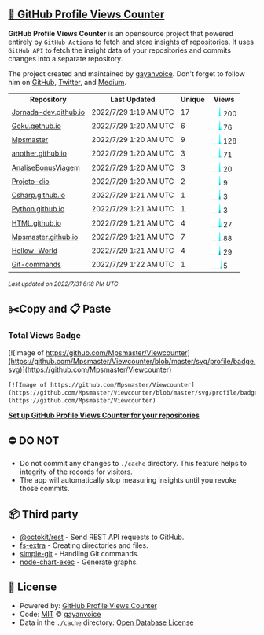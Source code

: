 ## [🚀 GitHub Profile Views Counter](https://github.com/gayanvoice/github-profile-views-counter)
**GitHub Profile Views Counter** is an opensource project that powered entirely by  `GitHub Actions` to fetch and store insights of repositories.
It uses `GitHub API` to fetch the insight data of your repositories and commits changes into a separate repository.

The project created and maintained by [gayanvoice](https://github.com/gayanvoice). Don't forget to follow him on [GitHub](https://github.com/gayanvoice), [Twitter](https://twitter.com/gayanvoice), and [Medium](https://gayanvoice.medium.com/).

<table>
	<tr>
		<th>
			Repository
		</th>
		<th>
			Last Updated
		</th>
		<th>
			Unique
		</th>
		<th>
			Views
		</th>
	</tr>
	<tr>
		<td>
			<a href="https://github.com/Mpsmaster/Viewcounter/tree/master/readme/488105366/year.md">
				Jornada-dev.github.io
			</a>
		</td>
		<td>
			2022/7/29 1:19 AM UTC
		</td>
		<td>
			17
		</td>
		<td>
			<img alt="Response time graph" src="https://github.com/Mpsmaster/Viewcounter/raw/master/graph/488105366/small/year.png" height="20"> 200
		</td>
	</tr>
	<tr>
		<td>
			<a href="https://github.com/Mpsmaster/Viewcounter/tree/master/readme/491348277/year.md">
				Goku.gethub.io
			</a>
		</td>
		<td>
			2022/7/29 1:20 AM UTC
		</td>
		<td>
			6
		</td>
		<td>
			<img alt="Response time graph" src="https://github.com/Mpsmaster/Viewcounter/raw/master/graph/491348277/small/year.png" height="20"> 76
		</td>
	</tr>
	<tr>
		<td>
			<a href="https://github.com/Mpsmaster/Viewcounter/tree/master/readme/488047529/year.md">
				Mpsmaster
			</a>
		</td>
		<td>
			2022/7/29 1:20 AM UTC
		</td>
		<td>
			9
		</td>
		<td>
			<img alt="Response time graph" src="https://github.com/Mpsmaster/Viewcounter/raw/master/graph/488047529/small/year.png" height="20"> 128
		</td>
	</tr>
	<tr>
		<td>
			<a href="https://github.com/Mpsmaster/Viewcounter/tree/master/readme/491328736/year.md">
				another.github.io
			</a>
		</td>
		<td>
			2022/7/29 1:20 AM UTC
		</td>
		<td>
			3
		</td>
		<td>
			<img alt="Response time graph" src="https://github.com/Mpsmaster/Viewcounter/raw/master/graph/491328736/small/year.png" height="20"> 71
		</td>
	</tr>
	<tr>
		<td>
			<a href="https://github.com/Mpsmaster/Viewcounter/tree/master/readme/490287175/year.md">
				AnaliseBonusViagem
			</a>
		</td>
		<td>
			2022/7/29 1:20 AM UTC
		</td>
		<td>
			3
		</td>
		<td>
			<img alt="Response time graph" src="https://github.com/Mpsmaster/Viewcounter/raw/master/graph/490287175/small/year.png" height="20"> 20
		</td>
	</tr>
	<tr>
		<td>
			<a href="https://github.com/Mpsmaster/Viewcounter/tree/master/readme/488782926/year.md">
				Projeto-dio
			</a>
		</td>
		<td>
			2022/7/29 1:20 AM UTC
		</td>
		<td>
			2
		</td>
		<td>
			<img alt="Response time graph" src="https://github.com/Mpsmaster/Viewcounter/raw/master/graph/488782926/small/year.png" height="20"> 9
		</td>
	</tr>
	<tr>
		<td>
			<a href="https://github.com/Mpsmaster/Viewcounter/tree/master/readme/488368017/year.md">
				Csharp.github.io
			</a>
		</td>
		<td>
			2022/7/29 1:21 AM UTC
		</td>
		<td>
			1
		</td>
		<td>
			<img alt="Response time graph" src="https://github.com/Mpsmaster/Viewcounter/raw/master/graph/488368017/small/year.png" height="20"> 3
		</td>
	</tr>
	<tr>
		<td>
			<a href="https://github.com/Mpsmaster/Viewcounter/tree/master/readme/488363582/year.md">
				Python.github.io
			</a>
		</td>
		<td>
			2022/7/29 1:21 AM UTC
		</td>
		<td>
			1
		</td>
		<td>
			<img alt="Response time graph" src="https://github.com/Mpsmaster/Viewcounter/raw/master/graph/488363582/small/year.png" height="20"> 3
		</td>
	</tr>
	<tr>
		<td>
			<a href="https://github.com/Mpsmaster/Viewcounter/tree/master/readme/488346472/year.md">
				HTML.github.io
			</a>
		</td>
		<td>
			2022/7/29 1:21 AM UTC
		</td>
		<td>
			4
		</td>
		<td>
			<img alt="Response time graph" src="https://github.com/Mpsmaster/Viewcounter/raw/master/graph/488346472/small/year.png" height="20"> 27
		</td>
	</tr>
	<tr>
		<td>
			<a href="https://github.com/Mpsmaster/Viewcounter/tree/master/readme/488062606/year.md">
				Mpsmaster.github.io
			</a>
		</td>
		<td>
			2022/7/29 1:21 AM UTC
		</td>
		<td>
			7
		</td>
		<td>
			<img alt="Response time graph" src="https://github.com/Mpsmaster/Viewcounter/raw/master/graph/488062606/small/year.png" height="20"> 88
		</td>
	</tr>
	<tr>
		<td>
			<a href="https://github.com/Mpsmaster/Viewcounter/tree/master/readme/488043347/year.md">
				Hellow-World
			</a>
		</td>
		<td>
			2022/7/29 1:21 AM UTC
		</td>
		<td>
			4
		</td>
		<td>
			<img alt="Response time graph" src="https://github.com/Mpsmaster/Viewcounter/raw/master/graph/488043347/small/year.png" height="20"> 29
		</td>
	</tr>
	<tr>
		<td>
			<a href="https://github.com/Mpsmaster/Viewcounter/tree/master/readme/509618486/year.md">
				Git-commands
			</a>
		</td>
		<td>
			2022/7/29 1:22 AM UTC
		</td>
		<td>
			1
		</td>
		<td>
			<img alt="Response time graph" src="https://github.com/Mpsmaster/Viewcounter/raw/master/graph/509618486/small/year.png" height="20"> 5
		</td>
	</tr>
</table>

<small><i>Last updated on 2022/7/31 6:18 PM UTC</i></small>

## ✂️Copy and 📋 Paste
### Total Views Badge
[![Image of https://github.com/Mpsmaster/Viewcounter](https://github.com/Mpsmaster/Viewcounter/blob/master/svg/profile/badge.svg)](https://github.com/Mpsmaster/Viewcounter)

```readme
[![Image of https://github.com/Mpsmaster/Viewcounter](https://github.com/Mpsmaster/Viewcounter/blob/master/svg/profile/badge.svg)](https://github.com/Mpsmaster/Viewcounter)
```
[**Set up GitHub Profile Views Counter for your repositories**](https://github.com/gayanvoice/github-profile-views-counter)
## ⛔ DO NOT
- Do not commit any changes to `./cache` directory. This feature helps to integrity of the records for visitors.
- The app will automatically stop measuring insights until you revoke those commits.
## 📦 Third party

- [@octokit/rest](https://www.npmjs.com/package/@octokit/rest) - Send REST API requests to GitHub.
- [fs-extra](https://www.npmjs.com/package/fs-extra) - Creating directories and files.
- [simple-git](https://www.npmjs.com/package/simple-git) - Handling Git commands.
- [node-chart-exec](https://www.npmjs.com/package/node-chart-exec) - Generate graphs.
## 📄 License
- Powered by: [GitHub Profile Views Counter](https://github.com/gayanvoice/github-profile-views-counter)
- Code: [MIT](./LICENSE) © [gayanvoice](https://github.com/gayanvoice)
- Data in the `./cache` directory: [Open Database License](https://opendatacommons.org/licenses/odbl/1-0/)